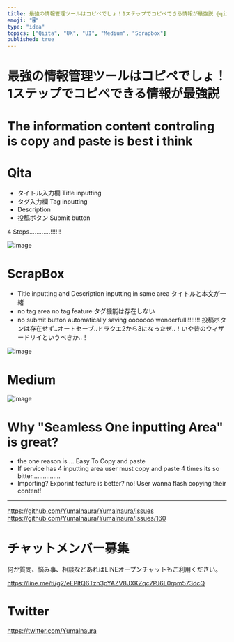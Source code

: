 ```yaml
---
title: 最強の情報管理ツールはコピペでしょ！1ステップでコピペできる情報が最強説 @qiita @scrapbox @medium
emoji: "🖥"
type: "idea"
topics: ["Qiita", "UX", "UI", "Medium", "Scrapbox"]
published: true
---
```


# 最強の情報管理ツールはコピペでしょ！1ステップでコピペできる情報が最強説

# The information content controling is copy and paste is best i think

# Qita

- タイトル入力欄 Title inputting 
- タグ入力欄 Tag inputting
- Description 
- 投稿ボタン Submit button

4 Steps............!!!!!!


![image](https://user-images.githubusercontent.com/13635059/50577840-7ac16280-0e74-11e9-9488-b89efbec60cf.png)

# ScrapBox

- Title inputting and Description inputting in same area タイトルと本文が一緒
- no tag area no tag feature タグ機能は存在しない
- no submit button automatically saving ooooooo wonderfulll!!!!!!! 投稿ボタンは存在せず‥オートセーブ‥ドラクエ2から3になったぜ‥！いや昔のウィザードリイというべきか‥！

![image](https://user-images.githubusercontent.com/13635059/50577859-c8d66600-0e74-11e9-8743-7cd5e144f1c9.png)

# Medium

![image](https://user-images.githubusercontent.com/13635059/50577876-37b3bf00-0e75-11e9-9d38-9aac8594456e.png)

# Why "Seamless One inputting Area" is great?

- the one reason is ... Easy To Copy and paste
- If service has 4 inputting area user must copy and paste 4 times its so bitter................
- Importing? Exporint feature is better? no! User wanna flash copying their content!

---

https://github.com/YumaInaura/YumaInaura/issues
https://github.com/YumaInaura/YumaInaura/issues/160








<!-- Update From Qiita API -->

# チャットメンバー募集


何か質問、悩み事、相談などあればLINEオープンチャットもご利用ください。

https://line.me/ti/g2/eEPltQ6Tzh3pYAZV8JXKZqc7PJ6L0rpm573dcQ





# Twitter


https://twitter.com/YumaInaura


<!-- Update From Qiita API -->



